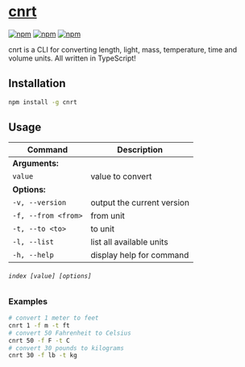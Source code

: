 # [cnrt](https://npmjs.com/package/cnrt)
[![npm](https://img.shields.io/npm/v/cnrt.svg)](https://npmjs.com/package/cnrt)
[![npm](https://img.shields.io/npm/dm/cnrt.svg)](https://npmjs.com/package/cnrt)
[![npm](https://img.shields.io/npm/l/cnrt.svg)](https://npmjs.com/package/cnrt)

cnrt is a CLI for converting length, light, mass, temperature, time and volume units. All written in TypeScript!

## Installation
```bash
npm install -g cnrt
```

## Usage

| Command            | Description                  |
|--------------------|------------------------------|
| **Arguments:**     |                              |
| `value`            | value to convert             |
| **Options:**       |                              |
| `-v, --version`    | output the current version   |
| `-f, --from <from>`| from unit                    |
| `-t, --to <to>`    | to unit                      |
| `-l, --list`       | list all available units     |
| `-h, --help`       | display help for command     |
###### `index [value] [options]`

### Examples
```bash
# convert 1 meter to feet
cnrt 1 -f m -t ft
# convert 50 Fahrenheit to Celsius
cnrt 50 -f F -t C
# convert 30 pounds to kilograms
cnrt 30 -f lb -t kg
```